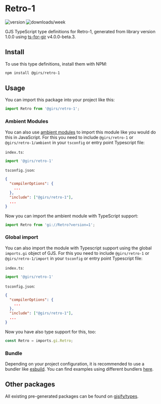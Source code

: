 
# Retro-1

![version](https://img.shields.io/npm/v/@girs/retro-1)
![downloads/week](https://img.shields.io/npm/dw/@girs/retro-1)


GJS TypeScript type definitions for Retro-1, generated from library version 1.0.0 using [ts-for-gir](https://github.com/gjsify/ts-for-gir) v4.0.0-beta.3.


## Install

To use this type definitions, install them with NPM:
```bash
npm install @girs/retro-1
```

## Usage

You can import this package into your project like this:
```ts
import Retro from '@girs/retro-1';
```

### Ambient Modules

You can also use [ambient modules](https://github.com/gjsify/ts-for-gir/tree/main/packages/cli#ambient-modules) to import this module like you would do this in JavaScript.
For this you need to include `@girs/retro-1` or `@girs/retro-1/ambient` in your `tsconfig` or entry point Typescript file:

`index.ts`:
```ts
import '@girs/retro-1'
```

`tsconfig.json`:
```json
{
  "compilerOptions": {
    ...
  },
  "include": ["@girs/retro-1"],
  ...
}
```

Now you can import the ambient module with TypeScript support: 

```ts
import Retro from 'gi://Retro?version=1';
```

### Global import

You can also import the module with Typescript support using the global `imports.gi` object of GJS.
For this you need to include `@girs/retro-1` or `@girs/retro-1/import` in your `tsconfig` or entry point Typescript file:

`index.ts`:
```ts
import '@girs/retro-1'
```

`tsconfig.json`:
```json
{
  "compilerOptions": {
    ...
  },
  "include": ["@girs/retro-1"],
  ...
}
```

Now you have also type support for this, too:

```ts
const Retro = imports.gi.Retro;
```

### Bundle

Depending on your project configuration, it is recommended to use a bundler like [esbuild](https://esbuild.github.io/). You can find examples using different bundlers [here](https://github.com/gjsify/ts-for-gir/tree/main/examples).

## Other packages

All existing pre-generated packages can be found on [gjsify/types](https://github.com/gjsify/types).

